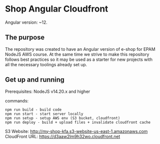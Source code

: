 # Shop Angular Cloudfront

Angular version: ~12.

## The purpose

The repository was created to have an Angular version of e-shop for EPAM NodeJS AWS course. At the same time we strive to make this repository follows best practices so it may be used as a starter for new projects with all the necessary toolings already set up.

## Get up and running

Prerequisites: NodeJS v14.20.x and higher

commands:

```
npm run build - build code
npm run start - start server locally
npm run setup - setup AWS env (S3 bucket, cloudfront)
npm run deploy - build + upload files + invalidate cloudfront cache
```

S3 Website: http://my-shop-kfa.s3-website-us-east-1.amazonaws.com
CloudFront URL: https://d3aaw2lm9h32wo.cloudfront.net
